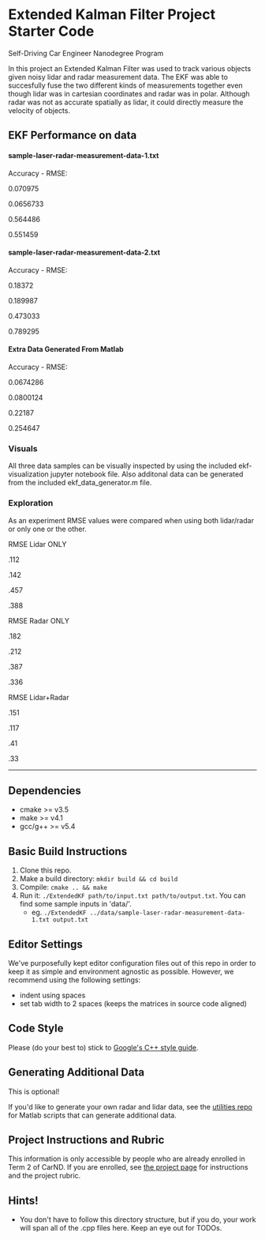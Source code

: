 # Extended Kalman Filter Project Starter Code
Self-Driving Car Engineer Nanodegree Program

In this project an Extended Kalman Filter was used to track various objects given noisy lidar and radar measurement data. The EKF was able to succesfully fuse the two different kinds of measurements together even though lidar was in cartesian coordinates and radar was in polar. Although radar was not as accurate spatially as lidar, it could directly measure the velocity of objects. 

## EKF Performance on data
#### sample-laser-radar-measurement-data-1.txt
Accuracy - RMSE:

0.070975

0.0656733

0.564486

0.551459

#### sample-laser-radar-measurement-data-2.txt
Accuracy - RMSE:

0.18372

0.189987

0.473033

0.789295

#### Extra Data Generated From Matlab
Accuracy - RMSE:

0.0674286

0.0800124

0.22187

0.254647

### Visuals

All three data samples can be visually inspected by using the included ekf-visualization jupyter notebook file.
Also additonal data can be generated from the included ekf_data_generator.m file.

### Exploration

As an experiment RMSE values were compared when using both lidar/radar or only one or the other.

RMSE Lidar ONLY

.112 

.142 

.457

.388                 

RMSE Radar ONLY

.182

.212

.387

.336

RMSE Lidar+Radar

.151

.117

.41

.33

---

## Dependencies

* cmake >= v3.5
* make >= v4.1
* gcc/g++ >= v5.4

## Basic Build Instructions

1. Clone this repo.
2. Make a build directory: `mkdir build && cd build`
3. Compile: `cmake .. && make`
4. Run it: `./ExtendedKF path/to/input.txt path/to/output.txt`. You can find
   some sample inputs in 'data/'.
    - eg. `./ExtendedKF ../data/sample-laser-radar-measurement-data-1.txt output.txt`

## Editor Settings

We've purposefully kept editor configuration files out of this repo in order to
keep it as simple and environment agnostic as possible. However, we recommend
using the following settings:

* indent using spaces
* set tab width to 2 spaces (keeps the matrices in source code aligned)

## Code Style

Please (do your best to) stick to [Google's C++ style guide](https://google.github.io/styleguide/cppguide.html).

## Generating Additional Data

This is optional!

If you'd like to generate your own radar and lidar data, see the
[utilities repo](https://github.com/udacity/CarND-Mercedes-SF-Utilities) for
Matlab scripts that can generate additional data.

## Project Instructions and Rubric

This information is only accessible by people who are already enrolled in Term 2
of CarND. If you are enrolled, see [the project page](https://classroom.udacity.com/nanodegrees/nd013/parts/40f38239-66b6-46ec-ae68-03afd8a601c8/modules/0949fca6-b379-42af-a919-ee50aa304e6a/lessons/f758c44c-5e40-4e01-93b5-1a82aa4e044f/concepts/12dd29d8-2755-4b1b-8e03-e8f16796bea8)
for instructions and the project rubric.

## Hints!

* You don't have to follow this directory structure, but if you do, your work
  will span all of the .cpp files here. Keep an eye out for TODOs.

